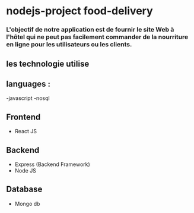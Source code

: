 # nodejs-project food-delivery

### L'objectif de notre application est de fournir le site Web à l'hôtel qui ne peut pas facilement commander de la nourriture en ligne pour les utilisateurs ou les clients.

## les technologie utilise

## languages :
-javascript
-nosql

## Frontend 
- React JS 

## Backend
- Express (Backend Framework)
- Node JS 

## Database
- Mongo db
